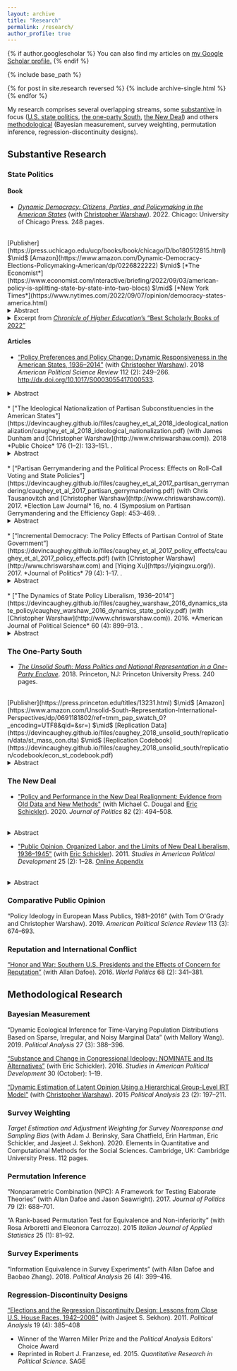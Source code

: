```yaml
---
layout: archive
title: "Research"
permalink: /research/
author_profile: true
---
```


{% if author.googlescholar %}
  You can also find my articles on <u><a href="{{author.googlescholar}}">my Google Scholar profile</a>.</u>
{% endif %}

{% include base_path %}

{% for post in site.research reversed %}
  {% include archive-single.html %}
{% endfor %}


My research comprises several overlapping streams, some [substantive](#substantive-research) in focus ([U.S. state politics](#state-politics), [the one-party South](#the-one-party-south), [the New Deal](#the-new-deal)) and others [methodological](#methodological-research) (Bayesian measurement, survey weighting, permutation inference, regression-discontinuity designs).



## Substantive Research ##

### State Politics ###

#### Book ####


  * <a href="https://devincaughey.github.io/files/caughey_warshaw_2022_dynamic_democracy/caughey_warshaw_2022_dynamic_democracy.pdf"><em>Dynamic Democracy: Citizens, Parties, and Policymaking in the American States</em></a> (with <a href="http://www.chriswarshaw.com">Christopher Warshaw</a>). 2022. Chicago: University of Chicago Press. 248 pages.
<br>
[Publisher](https://press.uchicago.edu/ucp/books/book/chicago/D/bo180512815.html) $\mid$ [Amazon](https://www.amazon.com/Dynamic-Democracy-Elections-Policymaking-American/dp/0226822222) $\mid$
[*The Economist*](https://www.economist.com/interactive/briefing/2022/09/03/american-policy-is-splitting-state-by-state-into-two-blocs) $\mid$
[*New York Times*](https://www.nytimes.com/2022/09/07/opinion/democracy-states-america.html)
<details>
<summary> Abstract </summary>
Scholars of American politics have long been skeptical of ordinary citizens’ capacity to influence, let alone control, their governments. Drawing on over eight decades of state-level evidence on public opinion, elections, and policymaking, *Dynamic Democracy* poses a powerful challenge to this pessimistic view. It reveals that although American democracy cannot be taken for granted, state policymaking is far more responsive to citizens’ demands than skeptics claim. Although governments respond sluggishly in the short term, over the long term, electoral incentives induce state parties and politicians—and ultimately policymaking—to adapt to voters’ preferences. The authors take an empirical and theoretical approach that allows them to assess democracy as a dynamic process. Their evidence across states and over time gives them new leverage to assess relevant outcomes and trends, including the evolution of mass partisanship, mass ideology, and the relationship between partisanship and ideology since the mid-twentieth century; the nationalization of state-level politics; the mechanisms through which voters hold incumbents accountable; the performance of moderate candidates relative to extreme candidates; and the quality of state-level democracy today relative to state-level democracy in other periods. </p>
</details>
<details>
<summary> Excerpt from <a href="https://www.chronicle.com/article/the-best-scholarly-books-of-2022"><em>Chronicle of Higher Education</em>&#8217;s &#8220;Best Scholarly Books of 2022&#8221;</a><br/>
</summary>
<blockquote>
<p>It is easy to be pessimistic about American democracy. Elected officials appear far more interested in scoring partisan points than crafting policy that represents their constituents&#8230;<em>Dynamic Democracy</em> presents a powerful, data-drenched rejoinder to this line of thinking. The authors argue that, at the state level, policy has been surprisingly reflective of public preferences. Slowly but surely, as voters’ preferences change, so too have the policies of the states in which they live. In the typically staid field of quantitative American politics, Caughey and Warshaw have written a book that speaks to urgent concerns about the state of our democracy.</p>
</blockquote>
</details>


#### Articles ####

  * [“Policy Preferences and Policy Change: Dynamic Responsiveness in the American States, 1936–2014”](https://devincaughey.github.io/files/caughey_warshaw_2018_dynamic_responsiveness/caughey_warshaw_2018_dynamic_responsiveness.pdf) (with [Christopher Warshaw](http://www.chriswarshaw.com)). 2018 *American Political Science Review* 112 (2): 249–266. <http://dx.doi.org/10.1017/S0003055417000533>.
  <details>
<summary> Abstract </summary>
Using eight decades of data, we examine the magnitude, mechanisms, and moderators of dynamic responsiveness in the American states. We show that on both economic and (especially) social issues, the liberalism of state publics predicts future change in state policy liberalism. Dynamic responsiveness is gradual, however; large policy shifts are the result of the cumulation of incremental responsiveness over many years. Partisan control of government appears to mediate only a fraction of responsiveness, suggesting that, contrary to conventional wisdom, responsiveness occurs in large part through the adaptation of incumbent officials. Dynamic responsiveness has increased over time but does not seem to be influenced by institutions such as direct democracy or campaign finance regulations. We conclude that our findings, though in some respects normatively ambiguous, on the whole paint a reassuring portrait of statehouse democracy.
</details>
<br>
  * ["The Ideological Nationalization of Partisan Subconstituencies in the American States"](https://devincaughey.github.io/files/caughey_et_al_2018_ideological_nationalization/caughey_et_al_2018_ideological_nationalization.pdf) (with James Dunham and [Christopher Warshaw](http://www.chriswarshaw.com)). 2018 *Public Choice* 176 (1–2): 133–151. <http://dx.doi.org/10.1007/s11127-018-0543-3>.
<details>
<summary>Abstract </summary>
Since the mid-twentieth century, elite political behavior in the United States has become much more nationalized. In Congress, for example, within-party geographic cleavages have declined, roll-call voting has become more one-dimensional, and Democrats and Republicans have diverged along this main dimension of national partisan conflict. The existing literature finds that citizens have only weakly and belatedly mimicked elite trends. We show, however, that a different picture emerges if we focus not on individual citizens, but on the aggregate characteristics of geographic constituencies. Using biennial estimates of the economic, racial, and social policy liberalism of the average Democrat and Republican in each state over the past six decades, we demonstrate a surprisingly close correspondence between mass and elite trends. Specifically, we find that: (1) ideological divergence between Democrats and Republicans has widened dramatically within each domain, just as it has in Congress; (2) ideological variation across senators’ partisan subconstituencies is now explained almost completely by party rather than state, closely tracking trends in the Senate; and (3) economic, racial, and social liberalism have become highly correlated across partisan subconstituencies, just as they have across members of Congress. Overall, our findings contradict the reigning consensus that polarization in Congress has proceeded much more rapidly and extensively than polarization in the mass public.
</details>
<br>
  * [“Partisan Gerrymandering and the Political Process: Effects on Roll-Call Voting and State Policies”](https://devincaughey.github.io/files/caughey_et_al_2017_partisan_gerrymandering/caughey_et_al_2017_partisan_gerrymandering.pdf) (with Chris Tausanovitch and [Christopher Warshaw](http://www.chriswarshaw.com)). 2017. *Election Law Journal* 16, no. 4 (Symposium on Partisan Gerrymandering and the Efficiency Gap): 453–469. <http://dx.doi.org/10.1089/elj.2017.0452>. 
<details>
<summary>Abstract </summary>
Recent scholarship has documented the advantages of a new measure of partisan gerrymandering: the difference in the parties' wasted votes, divided by the total number of votes cast. This measure, known as the efficiency gap (EG), can be calculated directly from aggregate vote totals, facilitating comparison of the severity of party gerrymandering across states and time. In this article, we conduct the first analysis of the EG's effects on legislative representation and policymaking in the states. We first show that the partisan outcome of legislative elections has important causal effects on the ideological representation of individual districts, the ideological composition of legislative chambers, and the conservatism of state policymaking. We then show that variation in the EG across state-years is associated with systematic differences in the ideological location of the median state legislator and in the conservatism of state policies. These results suggest that partisan gerrymandering has major consequences not only for who wins elections but for the political process as a whole.
</details>
<br>
  * [“Incremental Democracy: The Policy Effects of Partisan Control of State Government”](https://devincaughey.github.io/files/caughey_et_al_2017_policy_effects/caughey_et_al_2017_policy_effects.pdf) (with [Christopher Warshaw](http://www.chriswarshaw.com) and [Yiqing Xu](https://yiqingxu.org/)). 2017. *Journal of Politics* 79 (4): 1–17. <http://dx.doi.org/10.1086/692669>.
<br>
<details>
<summary>Abstract </summary>
How much does it matter whether Democrats or Republicans control the government? Unless the two parties converge completely, election outcomes should have some impact on policy, but the existing evidence for policy effects of party control is surprisingly weak and inconsistent. We bring clarity to this question, using regression-discontinuity and dynamic panel analyses to estimate the effects of party control of state legislatures and governorships on a new annual measure of state policy liberalism. We find that throughout the 1936–2014 period, electing Democrats has led to more liberal policies, but that in recent decades the policy effects of party control have approximately doubled in magnitude. We present evidence that this increase is at least partially explained by the ideological divergence of the parties’ office holders and electoral coalitions. At the same time, we also show that party effects remain substantively modest, paling relative to policy differences across states.
</details>
<br>
  * ["The Dynamics of State Policy Liberalism, 1936–2014"](https://devincaughey.github.io/files/caughey_warshaw_2016_dynamics_state_policy/caughey_warshaw_2016_dynamics_state_policy.pdf) (with [Christopher Warshaw](http://www.chriswarshaw.com)). 2016. *American Journal of Political Science* 60 (4): 899–913. <http://dx.doi.org/10.1111/ajps.12219>.
<details>
<summary>Abstract </summary>
Applying a dynamic latent-variable model to data on 148 policies collected over eight decades (1936–2014), we produce the first yearly measure of the policy liberalism of U.S. states. Our dynamic measure of state policy liberalism marks an important advance over existing measures, almost all of which are purely cross-sectional and thus cannot be used to study policy change. We find that, in the aggregate, the policy liberalism of U.S. states steadily increased between the 1930s and 1970s and then largely plateaued. The policy liberalism of most states has remained stable in relative terms, though several states have shifted considerably over time. We also find surprisingly little evidence of multidimensionality in state policy outputs. Our new estimates of state policy liberalism have broad application to the study of political development, representation, accountability, and other important issues in political science.
</details>

### The One-Party South ###


  * [*The Unsolid South: Mass Politics and National Representation in a One-Party Enclave*](https://devincaughey.github.io/files/caughey_2018_unsolid_south/caughey_2018_unsolid_south.pdf). 2018. Princeton, NJ: Princeton University Press. 240 pages.
  <br>
  [Publisher](https://press.princeton.edu/titles/13231.html) $\mid$ [Amazon](https://www.amazon.com/Unsolid-South-Representation-International-Perspectives/dp/0691181802/ref=tmm_pap_swatch_0?_encoding=UTF8&qid=&sr=) $\mid$ [Replication Data](https://devincaughey.github.io/files/caughey_2018_unsolid_south/replication/data/st_mass_con.dta) $\mid$ [Replication Codebook](https://devincaughey.github.io/files/caughey_2018_unsolid_south/replication/codebook/econ_st_codebook.pdf) 
  <details>
<summary> Abstract </summary>
This book examines congressional representation in the Jim Crow South in the decades following the New Deal. Marshaling a combination of qualitative and qualitative evidence, I dispute the conventional wisdom that lack of partisan competition destroyed the electoral connection between Southern members of Congress (MCs) and their constituents. I show that although Black Southerners were almost totally disenfranchised, the class-biased exclusion of White Southerners (through devices such as the poll tax) was both less extensive and, given sufficient motivation and mobilization, more easily overcome. Furthermore, while the South did lack partisan competition, the so-called White primary offered meaningful opportunities for electoral competition within the one-party system. The consequence, I argue, was that Southern MCs' responsiveness to their enfranchised (i.e., White) constituents was not noticeably weaker than their non-Southern counterparts.<br><br>These conclusions have major historical as well as theoretical implications. From the standpoint of historical interpretation, they provide an alternative explanation for Southern MCs' rapid turn to the right in the late 1930s, which set sharp limits on the scope of New Deal reform. This conservative reaction was driven less by incentives internal to Congress than by a broad-based reaction in the Southern White public. More generally, my findings suggest that Southern MCs were neither autonomous agents nor pliant tools of the economic elite, but rather electorally motivated politicians operating within a regime that mixed racist and authoritarian features with inclusive and democratic ones. The theoretical implications of these conclusions are broad in scope, not least because many regimes around the world have a similar hybrid character. The example of the one-party South suggests that public opinion can and does play an major role in such regimes, but in ways that may be heavily conditioned by institutional context. In particular, intraparty competition can be sufficient to incentivize responsiveness to constituent preferences, but only where non-party informational cues are available, as they were in congressional but not state-level Southern politics.
</details>



### The New Deal ###

  *  ["Policy and Performance in the New Deal Realignment: Evidence from Old Data and New Methods"](https://devincaughey.github.io/files/caughey_et_al_2020_new_deal_realignment/caughey_et_al_2020_new_deal_realignment.pdf) (with Michael C. Dougal and [Eric Schickler](https://polisci.berkeley.edu/people/person/eric-schickler)). 2020. *Journal of Politics* 82 (2): 494–508.
<br>
<details>
<summary> Abstract </summary>
Recent research has challenged the policy bases of the New Deal realignment, arguing that it was instead driven by retrospective evaluations of the economy. Using a comprehensive analysis of opinion polls conducted in 1936–52, we argue that policy preferences were far from irrelevant. At the individual level, presidential Republicans who became Democrats were much more supportive of New Deal policies than those who remained loyal (vice versa for Democrats). At the state level, both public support for the New Deal—as measured by a group-level item response model—and income growth predict pro-Democratic shifts in presidential elections. In short, the realignment was rooted in both policy preferences and economic retrospection. Moreover, mass support for the New Deal, unlike partisan identification, was a leading indicator of long-term electoral trends, predicting presidential elections decades in the future even better than it does contemporaneous elections.
</details>

  * ["Public Opinion, Organized Labor, and the Limits of New Deal Liberalism, 1936–1945"](https://devincaughey.github.io/files/schickler_caughey_2011_opinion_new_deal/schickler_caughey_2011_opinion_new_deal.pdf) (with [Eric Schickler](https://polisci.berkeley.edu/people/person/eric-schickler)). 2011. *Studies in American Political Development* 25 (2): 1–28. [Online Appendix](https://devincaughey.github.io/files/schickler_caughey_2011_opinion_new_deal/schickler_caughey_2011_opinion_new_deal_appendix.docx)
<br>
<details>
<summary> Abstract </summary>
The seemingly wide opening for liberal domestic policy innovation by the U.S. federal government in the early-to-mid-1930s gave way to a much more limited agenda in the late 1930s and 1940s. The latter years saw the consolidation and gradual extension of several key programs (e.g., Social Security and Keynesian macroeconomic management), but also the frustration of liberal hopes for an expansive “cradle-to-grave” welfare state marked by strong national unions, national health insurance, and full employment policies. Drawing upon rarely used early public opinion polls, we explore the dynamics of public opinion regarding New Deal liberalism during this pivotal era. We argue that a broadly based reaction against labor unions created a difficult backdrop for liberal programmatic advances. We find that this anti-labor reaction was especially virulent in the South but divided even Northern Democrats, thus creating an effective wedge issue for Republicans and their Southern conservative allies. More generally, we find that the mass public favored most of the specific programs created by the New Deal, but was hardly clamoring for major expansions of the national government's role in the late 1930s and 1940s. These findings illuminate the role played by the South in constraining New Deal liberalism while also highlighting the tenuousness of the liberal majority in the North.
</details>

### Comparative Public Opinion ###

“Policy Ideology in European Mass Publics, 1981–2016” (with Tom O'Grady and Christopher Warshaw). 2019. *American Political Science Review* 113 (3): 674–693.

### Reputation and International Conflict ###

[“Honor and War: Southern U.S. Presidents and the Effects of Concern for Reputation”](https://devincaughey.github.io/files/dafoe_caughey_2016_honor_war/dafoe_caughey_2016_honor_war.pdf) (with Allan Dafoe). 2016. *World Politics* 68 (2): 341–381.

## Methodological Research ##

### Bayesian Measurement ###

“Dynamic Ecological Inference for Time-Varying Population Distributions Based on Sparse, Irregular, and Noisy Marginal Data” (with Mallory Wang). 2019. *Political Analysis* 27 (3): 388–396.

[“Substance and Change in Congressional Ideology: NOMINATE and Its Alternatives”](https://devincaughey.github.io/files/caughey_schickler_2016_nominate/caughey_schickler_2016_nominate.pdf) (with Eric Schickler). 2016. *Studies in American Political Development* 30 (October): 1–19.

[“Dynamic Estimation of Latent Opinion Using a Hierarchical Group-Level IRT Model”](https://devincaughey.github.io/files/caughey_warshaw_2015_dynamic_opinion_irt/caughey_warshaw_2015_dynamic_opinion_irt.pdf) (with [Christopher Warshaw](http://www.chriswarshaw.com)). 2015 *Political Analysis* 23 (2): 197–211.

### Survey Weighting ###

*Target Estimation and Adjustment Weighting for Survey Nonresponse and Sampling Bias* (with Adam J. Berinsky, Sara Chatfield, Erin Hartman, Eric Schickler, and Jasjeet J. Sekhon). 2020. Elements in Quantitative and Computational Methods for the Social Sciences. Cambridge, UK: Cambridge University Press. 112 pages.

### Permutation Inference ###

“Nonparametric Combination (NPC): A Framework for Testing Elaborate Theories” (with Allan Dafoe and Jason Seawright). 2017. *Journal of Politics* 79 (2): 688–701.

“A Rank-based Permutation Test for Equivalence and Non-inferiority” (with Rosa Arboretti and Eleonora Carrozzo). 2015 *Italian Journal of Applied Statistics* 25 (1): 81–92.

### Survey Experiments ###

“Information Equivalence in Survey Experiments” (with Allan Dafoe and Baobao Zhang). 2018. *Political Analysis* 26 (4): 399–416.

### Regression-Discontinuity Designs ###

[“Elections and the Regression Discontinuity Design: Lessons from Close U.S. House Races, 1942–2008”](https://devincaughey.github.io/files/caughey_sekhon_2011_election_rd/caughey_sekhon_2011_election_rd.pdf) (with Jasjeet S. Sekhon). 2011. *Political Analysis* 19 (4): 385–408

  * Winner of the Warren Miller Prize and the *Political Analysis* Editors' Choice Award
  * Reprinted in Robert J. Franzese, ed. 2015. *Quantitative Research in Political Science*. SAGE

